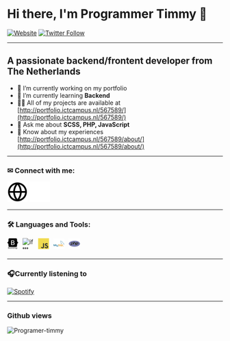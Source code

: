 # Hi there, I'm Programmer Timmy 👋 

[![Website](https://img.shields.io/website?label=Portfolio.ProgrammerTimmy.nl&style=for-the-badge&url=https%3A%2F%2Firiks-it.nl)](http://portfolio.ictcampus.nl/567589/)
[![Twitter Follow](https://img.shields.io/twitter/follow/TimmygamerNL?color=1DA1F2&logo=twitter&style=for-the-badge)](/#)

---

## A passionate backend/frontent developer from The Netherlands

- 🔭 I’m currently working on my portfolio
- 🌱 I’m currently learning **Backend**
- 👨‍💻 All of my projects are available at [http://portfolio.ictcampus.nl/567589/](http://portfolio.ictcampus.nl/567589/)
- 💬 Ask me about **SCSS, PHP, JavaScript**
- 📄 Know about my experiences [http://portfolio.ictcampus.nl/567589/about/](http://portfolio.ictcampus.nl/567589/about/)

---

### ✉ Connect with me:

[![website](./img/globe-light.svg)](http://portfolio.ictcampus.nl/567589/#gh-light-mode-only)
[![website](./img/globe-dark.svg)](http://portfolio.ictcampus.nl/567589/#gh-dark-mode-only)
&nbsp;&nbsp;

---

### 🛠 Languages and Tools:

<img align="left" src="https://raw.githubusercontent.com/devicons/devicon/master/icons/bootstrap/bootstrap-plain-wordmark.svg" alt="bootstrap" width="26" height="26" style="padding-right:10px;"/>
<img align="left" src="https://www.vectorlogo.zone/logos/ifttt/ifttt-ar21.svg" alt="ifttt" width="26" height="26" style="padding-right:10px;"/>
<img align="left" src="https://raw.githubusercontent.com/devicons/devicon/master/icons/javascript/javascript-original.svg" alt="javascript" width="26" height="26" style="padding-right:10px;"/>
<img align="left" src="https://raw.githubusercontent.com/devicons/devicon/master/icons/mysql/mysql-original-wordmark.svg" alt="mysql" width="26" height="26" style="padding-right:10px;"/>
<img align="left" src="https://raw.githubusercontent.com/devicons/devicon/master/icons/php/php-original.svg" alt="php" width="26" height="26" style="padding-right:10px;"/>

<br>
<br>

---

### 🎧Currently listening to

[![Spotify](https://novaorem-programmer-timmy.vercel.app/api/spotify)](https://open.spotify.com/user/USER_NAME)

---

### Github views

<img src="https://komarev.com/ghpvc/?username=Programer-timmy&label=Profile%20views&color=ff80ff&style=flat" alt="Programer-timmy" />

[website]: http://portfolio.ictcampus.nl/567589/
